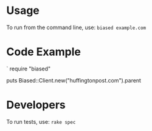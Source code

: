 # Usage
To run from the command line, use: `biased example.com`

# Code Example
`
require "biased"

puts Biased::Client.new("huffingtonpost.com").parent`
`
# Developers
To run tests, use: `rake spec`

